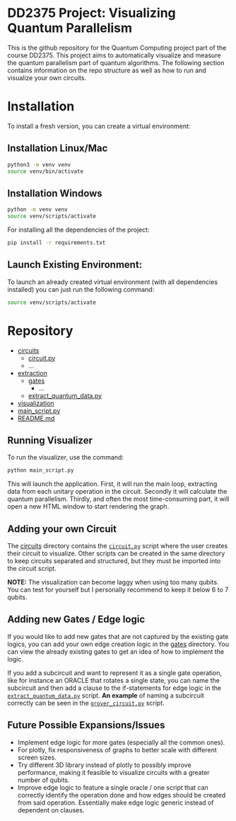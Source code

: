 # DD2375 Project: Visualizing Quantum Parallelism
This is the github repository for the Quantum Computing project part of the course DD2375. This project aims to automatically visualize and measure the quantum parallelism part of quantum algorithms. The following section contains information on the repo structure as well as how to run and visualize your own circuits.

# Installation
To install a fresh version, you can create a virtual environment:
## Installation Linux/Mac
```bash
python3 -m venv venv  
source venv/bin/activate
```

## Installation Windows
```bash
python -m venv venv  
source venv/scripts/activate
```

For installing all the dependencies of the project: 

```bash
pip install -r requirements.txt
```

## Launch Existing Environment:
To launch an already created virtual environment (with all dependencies installed) you can just run the following command:
```bash
source venv/scripts/activate
```

# Repository

 * [circuits](./circuits)
   * [circuit.py](./circuits/circuit.py)
   * ...
 * [extraction](./extraction)
   * [gates](./extraction/gates)
        * ...
   * [extract_quantum_data.py](./extraction/extract_quantum_data.py)
 * [visualization](./visualization)
 * [main_script.py](./main_script.py)
 * [README.md](./README.md)

## Running Visualizer
To run the visualizer, use the command:
```bash
python main_script.py
```
This will launch the application. First, it will run the main loop, extracting data from each unitary operation in the circuit. Secondly it will calculate the quantum parallelism. Thirdly, and often the most time-consuming part, it will open a new HTML window to start rendering the graph.

## Adding your own Circuit
The [circuits](./circuits) directory contains the [```circuit.py```](./circuits/circuit.py) script where the user creates their circuit to visualize. Other scripts can be created in the same directory to keep circuits separated and structured, but they must be imported into the circuit script.

**NOTE:** The visualization can become laggy when using too many qubits. You can test for yourself but I personally recommend to keep it below 6 to 7 qubits.

## Adding new Gates / Edge logic
If you would like to add new gates that are not captured by the existing gate logics, you can add your own edge creation logic in the [gates](./extraction/gates) directory. You can view the already existing gates to get an idea of how to implement the logic.

If you add a subcircuit and want to represent it as a single gate operation, like for instance an ORACLE that rotates a single state, you can name the subcircuit and then add a clause to the if-statements for edge logic in the [```extract_quantum_data.py```](./extraction/extract_quantum_data.py) script. **An example** of naming a subcircuit correctly can be seen in the [```grover_circuit.py```](./circuits/grover_circuit.py) script.

## Future Possible Expansions/Issues
* Implement edge logic for more gates (especially all the common ones).
* For plotly, fix responsiveness of graphs to better scale with different screen sizes.
* Try different 3D library instead of plotly to possibly improve performance, making it feasible to visualize circuits with a greater number of qubits.
* Improve edge logic to feature a single oracle / one script that can correctly identify the operation done and how edges should be created from said operation. Essentially make edge logic generic instead of dependent on clauses.